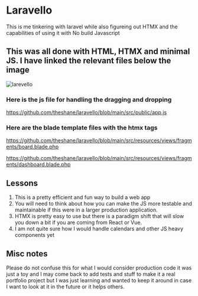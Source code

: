 # Laravello

This is me tinkering with laravel while also figureing out HTMX and the capabilities of using it with No build Javascript


## This was all done with HTML, HTMX and minimal JS. I have linked the relevant files below the image

![larevello](https://github.com/theshane/laravello/assets/101554/ed9095e9-c138-400a-8f98-3ac728076d99)

### Here is the js file for handling the dragging and dropping
https://github.com/theshane/laravello/blob/main/src/public/app.js

### Here are the blade template files with the htmx tags
https://github.com/theshane/laravello/blob/main/src/resources/views/fragments/board.blade.php

https://github.com/theshane/laravello/blob/main/src/resources/views/fragments/dashboard.blade.php

## Lessons

1. This is a pretty efficient and fun way to build a web app
2. You will need to think about how you can make the JS more testable and maintainable if this were in a larger production application. 
3. HTMX is pretty easy to use but there is a paradigm shift that will slow you down a bit if you are coming from React or Vue.
4. I am not quite sure how I would handle calendars and other JS heavy components yet

 ## Misc notes
 Please do not confuse this for what I would consider production code it was just a toy and I may come back to add tests and stuff to make it a real portfolio project but I was just learning and wanted to keep it around in case I want to look at it in the future or it helps others.
